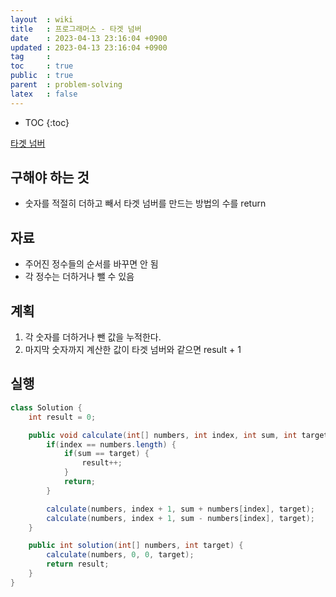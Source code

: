 ```yaml
---
layout  : wiki
title   : 프로그래머스 - 타겟 넘버
date    : 2023-04-13 23:16:04 +0900
updated : 2023-04-13 23:16:04 +0900
tag     : 
toc     : true
public  : true
parent  : problem-solving
latex   : false
---
```


* TOC
{:toc}

[타겟 넘버](https://school.programmers.co.kr/learn/courses/30/lessons/43165)

## 구해야 하는 것
- 숫자를 적절히 더하고 빼서 타겟 넘버를 만드는 방법의 수를 return

## 자료
- 주어진 정수들의 순서를 바꾸면 안 됨
- 각 정수는 더하거나 뺄 수 있음

## 계획
1. 각 숫자를 더하거나 뺀 값을 누적한다.
2. 마지막 숫자까지 계산한 값이 타겟 넘버와 같으면 result + 1

## 실행
```java
class Solution {
    int result = 0;

    public void calculate(int[] numbers, int index, int sum, int target) {
        if(index == numbers.length) {
            if(sum == target) {
                result++;
            }
            return;
        }

        calculate(numbers, index + 1, sum + numbers[index], target);
        calculate(numbers, index + 1, sum - numbers[index], target);
    }

    public int solution(int[] numbers, int target) {
        calculate(numbers, 0, 0, target);
        return result;
    }
}
```
